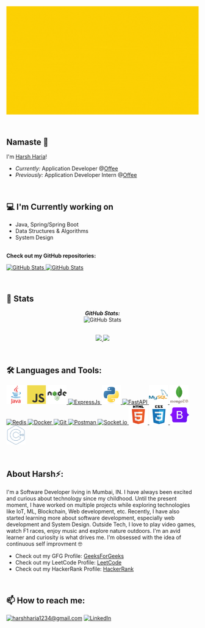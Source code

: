 <!-- ![Harsh Haria Banner Image](./banner.gif) -->
<center><img align="center" src="banner.gif" alt="drawing" width="750" width="300"/></center>
<!-- - 👋 Hi, I’m @harsh-haria <br>
- 🌱 I’m into Web Development(backend) <br>
- 👍 LinkedIn - www.linkedin.com/in/harsh-haria <br>
- 🛠️ GeeksForGeeks - https://auth.geeksforgeeks.org/user/harshnh/profile <br>
- 🏅 LeetCode - https://leetcode.com/harsh-haria <br>
- 🧑‍💻 HackerRank - https://www.hackerrank.com/ harsh_nh <br><br> -->
<!--
[![Visitor](https://visitor-badge.laobi.icu/badge?page_id=harsh-haria.harsh-haria)](https://github.com/harsh-haria) [![GitHub followers](https://img.shields.io/github/followers/harsh-haria.svg?style=social&label=Follow)](https://github.com/harsh-haria?tab=followers) -->

<br><h2>Namaste 🙏</h2>
I'm [Harsh Haria](https://www.linkedin.com/in/harsh-haria)!

- <i>Currently:</i> Application Developer @<a href="https://offee.in/" target="_blank" rel="noreferrer noopener">Offee</a>
- <i>Previously:</i> Application Developer Intern @<a href="https://offee.in/" target="_blank" rel="noreferrer noopener">Offee</a>

<br><h2>💻 I'm Currently working on</h2>

- Java, Spring/Spring Boot<br>
- Data Structures & Algorithms<br>
- System Design<br>
  <br>

**Check out my GitHub repositories:**

<div>
  <p>
    <a href="https://github.com/harsh-haria/ecom-store.git">
      <img src="https://github-readme-stats.vercel.app/api/pin/?username=harsh-haria&repo=ecom-store" alt="GitHub Stats" />
    </a>
    <a href="https://github.com/harsh-haria/blogSite.git">
      <img src="https://github-readme-stats.vercel.app/api/pin/?username=harsh-haria&repo=blogSite" alt="GitHub Stats" />
    </a>
  </p>
</div><br>

<h2>👀 Stats</h2>

<div>
  <!-- <p align="center">
    <b><em>Now listening to:</em></b> <br/>
    <img src="https://spotify-github-profile.vercel.app/api/view?uid=harsh.haria&cover_image=true&theme=novatorem" alt="Now Listenting to" />
  </p> -->
  
  <p align="center">
  <b><em>GitHub Stats:</em></b> <br/>
    <img src="https://github-readme-streak-stats.herokuapp.com/?user=harsh-haria" alt="GitHub Stats" /> <br/><br/>
  <!-- <b><em>Programming activity (Last 7 days):</em></b> <br/>
    <img src="https://github-readme-stats.vercel.app/api/wakatime?username=harsh-haria" alt="WakaTime" /> -->
  </p>
</div>
<div>
  <p align="center">
  <a href="https://github.com/harsh-haria">
    <img height="180em" src="https://github-readme-stats-eight-theta.vercel.app/api?username=harsh-haria&show_icons=true&theme=algolia&include_all_commits=true&count_private=true"/>
    <img height="180em" src="https://github-readme-stats-eight-theta.vercel.app/api/top-langs/?username=harsh-haria&layout=compact&langs_count=8&theme=algolia"/>
  </a>
  </p>
</div>
<br>

<h2>🛠 Languages and Tools:</h2>

<p>
<a href="https://www.java.com/en/" target="_blank" rel="noreferrer noopener"> <img src="https://raw.githubusercontent.com/devicons/devicon/master/icons/java/java-original-wordmark.svg" alt="Java" width="50" height="50"/></a>
<a href="https://developer.mozilla.org/en-US/docs/Web/JavaScript" target="_blank" rel="noreferrer noopener"> <img src="https://raw.githubusercontent.com/devicons/devicon/master/icons/javascript/javascript-original.svg" alt="javascript" width="50" height="50"/></a>
<a href="https://nodejs.org/en/" target="_blank" rel="noreferrer noopener"> <img src="https://raw.githubusercontent.com/devicons/devicon/master/icons/nodejs/nodejs-original-wordmark.svg" alt="NodeJs" width="50" height="50"/> </a>
<a href="http://expressjs.com/" target="_blank" rel="noreferrer noopener"> <img src="https://cdn.jsdelivr.net/gh/devicons/devicon/icons/express/express-original.svg" alt="ExpressJs" width="55" height="50"/> </a>
<a href="https://www.python.org" target="_blank" rel="noreferrer noopener"> <img src="https://raw.githubusercontent.com/devicons/devicon/master/icons/python/python-original.svg" alt="Python" width="50" height="50"/> </a>
<a href="https://fastapi.tiangolo.com" target="_blank" rel="noreferrer noopener"> <img src="https://cdn.jsdelivr.net/gh/devicons/devicon/icons/fastapi/fastapi-plain-wordmark.svg" alt="FastAPI" width="50" height="50"/> </a>
<a href="https://www.mysql.com/" target="_blank" rel="noreferrer noopener"> <img src="https://raw.githubusercontent.com/devicons/devicon/master/icons/mysql/mysql-original-wordmark.svg" alt="MySql" width="50" height="50"/> </a>
<a href="https://www.mongodb.com/" target="_blank" rel="noreferrer noopener"> <img src="https://raw.githubusercontent.com/devicons/devicon/master/icons/mongodb/mongodb-original-wordmark.svg" alt="MongoDB" width="50" height="50"/> </a>
<a href="https://redis.io" target="_blank" rel="noreferrer noopener"> <img src="https://cdn.jsdelivr.net/gh/devicons/devicon/icons/redis/redis-original-wordmark.svg" alt="Redis" width="50" height="50"/> </a>
<a href="https://www.docker.com/" target="_blank" rel="noreferrer noopener"> <img src="https://cdn.jsdelivr.net/gh/devicons/devicon/icons/docker/docker-plain-wordmark.svg" alt="Docker" width="50" height="50"/> </a>
<!-- <a href="https://mongoosejs.com/" target="_blank" rel="noreferrer noopener"> <img src="https://th.bing.com/th/id/R.096d33be2aad46efe516fcf6fece32ad?rik=l9A%2fjtR4P7zk1Q&riu=http%3a%2f%2fmongodb-tools.com%2fimg%2fmongoose.png&ehk=oP65VeN%2b5L1ffpqzIgXN%2bLD00%2fRPMiQAGqTZ4%2fhixoQ%3d&risl=&pid=ImgRaw&r=0" alt="Mongoose" width="55" height="50"/> </a> -->
<a href="https://git-scm.com/" target="_blank" rel="noreferrer noopener"> <img src="https://cdn.jsdelivr.net/gh/devicons/devicon/icons/git/git-original-wordmark.svg" alt="Git" width="50" height="50"/> </a>
<a href="https://postman.com" target="_blank" rel="noreferrer noopener"> <img src="https://www.vectorlogo.zone/logos/getpostman/getpostman-icon.svg" alt="Postman" width="50" height="50"/> </a>
<a href="https://socket.io/" target="_blank" rel="noreferrer noopener"> <img src="https://cdn.jsdelivr.net/gh/devicons/devicon/icons/socketio/socketio-original.svg" alt="Socket.io" width="55" height="50"/> </a>
<a href="https://html.spec.whatwg.org/" target="_blank" rel="noreferrer noopener"> <img src="https://raw.githubusercontent.com/devicons/devicon/master/icons/html5/html5-original-wordmark.svg" alt="HTML5" width="50" height="50"/> </a>
<a href="https://www.w3schools.com/css/" target="_blank" rel="noreferrer noopener"> <img src="https://raw.githubusercontent.com/devicons/devicon/master/icons/css3/css3-original-wordmark.svg" alt="CSS3" width="50" height="50"/> </a>
<a href="https://getbootstrap.com/" target="_blank" rel="noreferrer noopener"> <img src="https://raw.githubusercontent.com/devicons/devicon/master/icons/bootstrap/bootstrap-original.svg" alt="Bootstrap" width="50" height="50"/> </a>
<a href="https://isocpp.org/" target="_blank" rel="noreferrer noopener"> <img src="https://raw.githubusercontent.com/devicons/devicon/master/icons/cplusplus/cplusplus-line.svg" alt="C++" width="50" height="50"/> </a>


</p><br>

<h2> About Harsh⚡:</h2>

I'm a Software Developer living in Mumbai, IN. I have always been excited and curious about technology since my childhood. Until the present moment, I have worked on multiple projects while exploring technologies like IoT, ML, Blockchain, Web development, etc. Recently, I have also started learning more about software development, especially web development and System Design. Outside Tech, I love to play video games, watch F1 races, enjoy music and explore nature outdoors. I'm an avid learner and curiosity is what drives me. I'm obsessed with the idea of continuous self improvment 🤓

<!-- - Check out my LinkedIn: [Harsh Haria on LinkedIn](www.linkedin.com/in/harsh-haria) -->

- Check out my GFG Profile: [GeeksForGeeks](https://auth.geeksforgeeks.org/user/harshnh/profile)
- Check out my LeetCode Profile: [LeetCode](https://leetcode.com/harsh-haria)
- Check out my HackerRank Profile: [HackerRank](https://www.hackerrank.com/harsh_nh)
<!--  - Write to me: [Email](mailto:harshharia1234@gmail.com)<br><br> -->

<br>

<h2>📫 How to reach me:</h2>

<a href="mailto:harshharia1234@gmail.com" target="_blank" rel="noreferrer noopener" >![harshharia1234@gmail.com](https://img.shields.io/badge/Gmail-D14836?style=for-the-badge&logo=gmail&logoColor=white)</a>
<a href="https://www.linkedin.com/in/harsh-haria" target="_blank" rel="noreferrer noopener" >![LinkedIn](https://img.shields.io/badge/LinkedIn-0077B5?style=for-the-badge&logo=linkedin&logoColor=white)</a>
